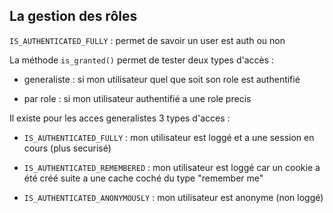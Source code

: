 ## La gestion des rôles

`IS_AUTHENTICATED_FULLY` : permet de savoir un user est auth ou non

La méthode `is_granted()` permet de tester deux types d'accès :

* generaliste : si mon utilisateur quel que soit son role est authentifié

* par role : si mon utilisateur authentifié a une role precis

Il existe pour les acces generalistes 3 types d'acces :

* `IS_AUTHENTICATED_FULLY` : mon utilisateur est loggé et a une session en cours (plus securisé)

* `IS_AUTHENTICATED_REMEMBERED` : mon utilisateur est loggé car un cookie a été créé suite a une cache coché du type "remember me"

* `IS_AUTHENTICATED_ANONYMOUSLY` : mon utilisateur est anonyme (non loggé)